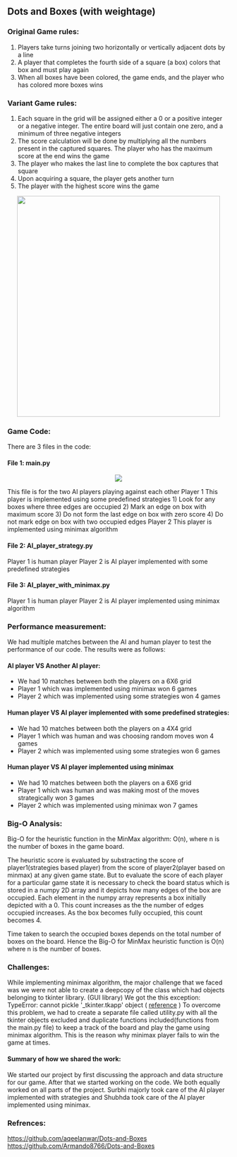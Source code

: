 ## Dots and Boxes (with weightage)

### Original Game rules:
1) Players take turns joining two horizontally or vertically adjacent dots by a line
2) A player that completes the fourth side of a square (a box) colors that box and must play again
3) When all boxes have been colored, the game ends, and the player who has colored more boxes wins

### Variant Game rules:
1) Each square in the grid will be assigned either a 0 or a positive integer or a negative integer. The entire board will just contain one zero, and a minimum of three negative integers
2) The score calculation will be done by multiplying all the numbers present in the captured squares. The player who has the maximum score at the end wins the game
3) The player who makes the last line to complete the box captures that square
4) Upon acquiring a square, the player gets another turn
5) The player with the highest score wins the game


<p align="center">
  <img width="460" height="500" src="https://user-images.githubusercontent.com/77983487/167226866-6cf17e15-56aa-4075-9721-bea07e2961f3.gif">
</p>


### Game Code:
There are 3 files in the code:
#### File 1: main.py 
<p align="center">
  <img src= "https://user-images.githubusercontent.com/77983487/167226269-eff2bd0d-cdca-4327-a985-196c9cfad15e.png">
</p>
This file is for the two AI players playing against each other
Player 1 
This player is implemented using some predefined strategies
1) Look for any boxes where three edges are occupied
2) Mark an edge on box with maximum score 
3) Do not form the last edge on box with zero score
4) Do not mark edge on box with two occupied edges
Player 2 
This player is implemented using minimax algorithm

#### File 2: AI_player_strategy.py  
Player 1 is human player
Player 2 is AI player implemented with some predefined strategies

#### File 3: AI_player_with_minimax.py
Player 1 is human player
Player 2 is AI player implemented using minimax algorithm

### Performance measurement:

We had multiple matches between the AI and human player to test the performance of our code. The results were as follows:

#### AI player VS Another AI player:
 - 	We had 10 matches between both the players on a 6X6 grid
 -	Player 1 which was implemented using minimax won 6 games
 -	Player 2 which was implemented using some strategies won 4 games

#### Human player VS AI player implemented with some predefined strategies:
-	We had 10 matches between both the players on a 4X4 grid
-	Player 1 which was human and was choosing random moves won 4 games
-	Player 2 which was implemented using some strategies won 6 games

#### Human player VS AI player implemented using minimax
-	We had 10 matches between both the players on a 6X6 grid
-	Player 1 which was human and was making most of the moves strategically won 3 games
-	Player 2 which was implemented using minimax won 7 games


### Big-O Analysis:
Big-O for the heuristic function in the MinMax algorithm: O(n), where n is the number of boxes in the game board.

The heuristic score is evaluated by substracting the score of player1(strategies based player) from the score of player2(player based on minmax) at any given game state. But to evaluate the score of each player for a particular game state it is necessary to check the board status which is stored in a numpy 2D array and it depicts how many edges of the box are occupied. 
Each element in the numpy array represents a box initially depicted with a 0. This count increases as the the number of edges occupied increases. As the box becomes fully occupied, this count becomes 4.

Time taken to search the occupied boxes depends on the total number of boxes on the board. Hence the Big-O for MinMax heuristic function is O(n) where n is the number of boxes.

### Challenges:
While implementing minimax algorithm, the major challenge that we faced was we were not able to create a deepcopy of the class which had objects belonging to tkinter library. (GUI library)
We got the this exception: TypeError: cannot pickle '_tkinter.tkapp' object ( [reference](https://stackoverflow.com/questions/50568880/cant-pickle-tkinter-tkapp-objects-error-when-trying-to-create-multiple-instanc) )
To overcome this problem, we had to create a separate file called utility.py with all the tkinter objects excluded and duplicate functions included(functions from the main.py file) to keep a track of the board and play the game using minimax algorithm. 
This is the reason why minimax player fails to win the game at times.

#### Summary of how we shared the work:
We started our project by first discussing the approach and data structure for our game. After that we started working on the code. We both equally worked on all parts of the project. Surbhi majorly took care of the AI player implemented with strategies and Shubhda took care of the AI player implemented using minimax.


### Refrences:
https://github.com/aqeelanwar/Dots-and-Boxes
https://github.com/Armando8766/Dots-and-Boxes





